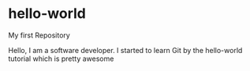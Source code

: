# hello-world
My first Repository

Hello,
I am a software developer. I started to learn Git by the hello-world tutorial which is pretty awesome
